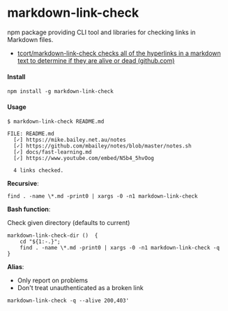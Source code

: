 # markdown-link-check

npm package providing CLI tool and libraries for checking links in Markdown files.

- [tcort/markdown-link-check checks all of the hyperlinks in a markdown text to determine if they are alive or dead (github.com)](https://github.com/tcort/markdown-link-check)

#### Install

```shell
npm install -g markdown-link-check
```

#### Usage

```shell
$ markdown-link-check README.md 

FILE: README.md
  [✓] https://mike.bailey.net.au/notes
  [✓] https://github.com/mbailey/notes/blob/master/notes.sh
  [✓] docs/fast-learning.md
  [✓] https://www.youtube.com/embed/N5b4_5hvOog

  4 links checked.
```
**Recursive**:  

```shell
find . -name \*.md -print0 | xargs -0 -n1 markdown-link-check
```


**Bash function**:

Check given directory (defaults to current)
```shell
markdown-link-check-dir ()  { 
    cd "${1:-.}";
    find . -name \*.md -print0 | xargs -0 -n1 markdown-link-check -q
}
```

**Alias**:

- Only report on problems
- Don't treat unauthenticated as a broken link

```shell
markdown-link-check -q --alive 200,403'
```